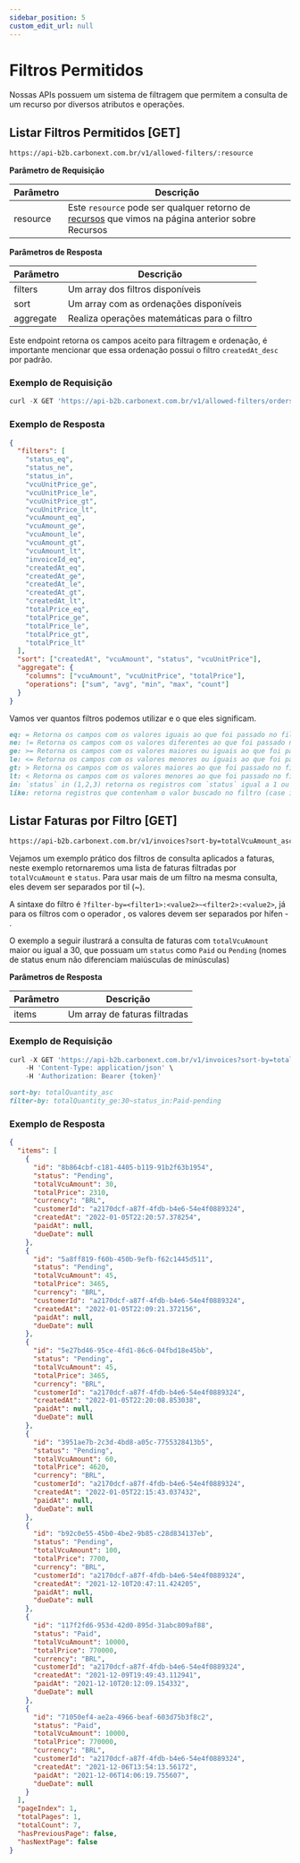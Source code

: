 ```yaml
---
sidebar_position: 5
custom_edit_url: null
---
```


# Filtros Permitidos

Nossas APIs possuem um sistema de filtragem que permitem a consulta de um recurso por diversos atributos e operações.

## Listar Filtros Permitidos [GET]

```md title="BASE URL"
https://api-b2b.carbonext.com.br/v1/allowed-filters/:resource
```

**Parâmetro de Requisição**

| Parâmetro | Descrição                                                                                                                          |
| --------- | ---------------------------------------------------------------------------------------------------------------------------------- |
| resource  | Este `resource` pode ser qualquer retorno de [recursos](/docs/core-concepts/resources) que vimos na página anterior sobre Recursos |

**Parâmetros de Resposta**

| Parâmetro | Descrição                                   |
| --------- | ------------------------------------------- |
| filters   | Um array dos filtros disponíveis            |
| sort      | Um array com as ordenações disponíveis      |
| aggregate | Realiza operações matemáticas para o filtro |

Este endpoint retorna os campos aceito para filtragem e ordenação, é importante mencionar que essa ordenação possui o filtro `createdAt_desc` por padrão.

### Exemplo de Requisição

```javascript
curl -X GET 'https://api-b2b.carbonext.com.br/v1/allowed-filters/orders'
```

### Exemplo de Resposta

```json
{
  "filters": [
    "status_eq",
    "status_ne",
    "status_in",
    "vcuUnitPrice_ge",
    "vcuUnitPrice_le",
    "vcuUnitPrice_gt",
    "vcuUnitPrice_lt",
    "vcuAmount_eq",
    "vcuAmount_ge",
    "vcuAmount_le",
    "vcuAmount_gt",
    "vcuAmount_lt",
    "invoiceId_eq",
    "createdAt_eq",
    "createdAt_ge",
    "createdAt_le",
    "createdAt_gt",
    "createdAt_lt",
    "totalPrice_eq",
    "totalPrice_ge",
    "totalPrice_le",
    "totalPrice_gt",
    "totalPrice_lt"
  ],
  "sort": ["createdAt", "vcuAmount", "status", "vcuUnitPrice"],
  "aggregate": {
    "columns": ["vcuAmount", "vcuUnitPrice", "totalPrice"],
    "operations": ["sum", "avg", "min", "max", "count"]
  }
}
```

Vamos ver quantos filtros podemos utilizar e o que eles significam.

```md title="Operações de Filtro Disponíveis"
eq: = Retorna os campos com os valores iguais ao que foi passado no filtro.
ne: != Retorna os campos com os valores diferentes ao que foi passado no filtro.
ge: >= Retorna os campos com os valores maiores ou iguais ao que foi passado no filtro.
le: <= Retorna os campos com os valores menores ou iguais ao que foi passado no filtro. Para o `createdAt`, às 23:59:59 horas antes da data escolhida no formato `AAAA-MM-DD`.
gt: > Retorna os campos com os valores maiores ao que foi passado no filtro.
lt: < Retorna os campos com os valores menores ao que foi passado no filtro. Para o `createdAt`, às 00:00 horas antes da data escolhida no formato `AAAA-MM-DD`.
in: `status` in (1,2,3) retorna os registros com `status` igual a 1 ou 2 ou 3 (status aqui é o campo com filtro tipo `_in`)
like: retorna registros que contenham o valor buscado no filtro (case insensitive)
```

## Listar Faturas por Filtro [GET]

```md title="BASE URL"
https://api-b2b.carbonext.com.br/v1/invoices?sort-by=totalVcuAmount_asc&filter-by=totalVcuAmount_ge:30~status_in:Paid-pending
```

Vejamos um exemplo prático dos filtros de consulta aplicados a faturas, neste exemplo retornaremos uma lista de faturas filtradas por `totalVcuAmount` e `status`. Para usar mais de um filtro na mesma consulta, eles devem ser separados por til (~).

A sintaxe do filtro é `?filter-by=<filter1>:<value2>~<filter2>:<value2>`, já para os filtros com o operador <in>, os valores devem ser separados por hífen - .

O exemplo a seguir ilustrará a consulta de faturas com `totalVcuAmount` maior ou igual a 30, que possuam um `status` como `Paid` ou `Pending` (nomes de status enum não diferenciam maiúsculas de minúsculas)

**Parâmetros de Resposta**

| Parâmetro | Descrição                     |
| --------- | ----------------------------- |
| items     | Um array de faturas filtradas |

### Exemplo de Requisição

```javascript
curl -X GET 'https://api-b2b.carbonext.com.br/v1/invoices?sort-by=totalVcuAmount_asc&filter-by=totalVcuAmount_ge:30~status_in:Paid-pending' \
    -H 'Content-Type: application/json' \
    -H 'Authorization: Bearer {token}'
```

```md title="Atributos do Parâmetro"
sort-by: totalQuantity_asc
filter-by: totalQuantity_ge:30~status_in:Paid-pending
```

### Exemplo de Resposta

```json
{
  "items": [
    {
      "id": "8b864cbf-c181-4405-b119-91b2f63b1954",
      "status": "Pending",
      "totalVcuAmount": 30,
      "totalPrice": 2310,
      "currency": "BRL",
      "customerId": "a2170dcf-a87f-4fdb-b4e6-54e4f0889324",
      "createdAt": "2022-01-05T22:20:57.378254",
      "paidAt": null,
      "dueDate": null
    },
    {
      "id": "5a8ff819-f60b-450b-9efb-f62c1445d511",
      "status": "Pending",
      "totalVcuAmount": 45,
      "totalPrice": 3465,
      "currency": "BRL",
      "customerId": "a2170dcf-a87f-4fdb-b4e6-54e4f0889324",
      "createdAt": "2022-01-05T22:09:21.372156",
      "paidAt": null,
      "dueDate": null
    },
    {
      "id": "5e27bd46-95ce-4fd1-86c6-04fbd18e45bb",
      "status": "Pending",
      "totalVcuAmount": 45,
      "totalPrice": 3465,
      "currency": "BRL",
      "customerId": "a2170dcf-a87f-4fdb-b4e6-54e4f0889324",
      "createdAt": "2022-01-05T22:20:08.853038",
      "paidAt": null,
      "dueDate": null
    },
    {
      "id": "3951ae7b-2c3d-4bd8-a05c-7755328413b5",
      "status": "Pending",
      "totalVcuAmount": 60,
      "totalPrice": 4620,
      "currency": "BRL",
      "customerId": "a2170dcf-a87f-4fdb-b4e6-54e4f0889324",
      "createdAt": "2022-01-05T22:15:43.037432",
      "paidAt": null,
      "dueDate": null
    },
    {
      "id": "b92c0e55-45b0-4be2-9b85-c28d834137eb",
      "status": "Pending",
      "totalVcuAmount": 100,
      "totalPrice": 7700,
      "currency": "BRL",
      "customerId": "a2170dcf-a87f-4fdb-b4e6-54e4f0889324",
      "createdAt": "2021-12-10T20:47:11.424205",
      "paidAt": null,
      "dueDate": null
    },
    {
      "id": "117f2fd6-953d-42d0-895d-31abc809af88",
      "status": "Paid",
      "totalVcuAmount": 10000,
      "totalPrice": 770000,
      "currency": "BRL",
      "customerId": "a2170dcf-a87f-4fdb-b4e6-54e4f0889324",
      "createdAt": "2021-12-09T19:49:43.112941",
      "paidAt": "2021-12-10T20:12:09.154332",
      "dueDate": null
    },
    {
      "id": "71050ef4-ae2a-4966-beaf-603d75b3f8c2",
      "status": "Paid",
      "totalVcuAmount": 10000,
      "totalPrice": 770000,
      "currency": "BRL",
      "customerId": "a2170dcf-a87f-4fdb-b4e6-54e4f0889324",
      "createdAt": "2021-12-06T13:54:13.56172",
      "paidAt": "2021-12-06T14:06:19.755607",
      "dueDate": null
    }
  ],
  "pageIndex": 1,
  "totalPages": 1,
  "totalCount": 7,
  "hasPreviousPage": false,
  "hasNextPage": false
}
```
